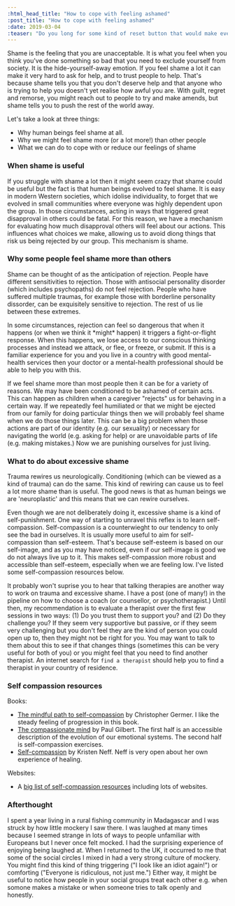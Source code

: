 ```yaml
---
:html_head_title: "How to cope with feeling ashamed"
:post_title: "How to cope with feeling ashamed"
:date: 2019-03-04
:teaser: "Do you long for some kind of reset button that would make everyone else forget the things you feel ashamed about? This is the kind of fantasy that is very appealing when you suffer from chronic shame. If that describes you then you are not suffering alone."
---
```


Shame is the feeling that you are unacceptable. It is what you feel when you think you've done something so bad that you need to exclude yourself from society. It is the hide-yourself-away emotion. If you feel shame a lot it can make it very hard to ask for help, and to trust people to help. That's because shame tells you that you don't deserve help and that anyone who is trying to help you doesn't yet realise how awful you are. With guilt, regret and remorse, you might reach out to people to try and make amends, but shame tells you to push the rest of the world away.

Let's take a look at three things:

 - Why human beings feel shame at all.
 - Why we might feel shame more (or a lot more!) than other people
 - What we can do to cope with or reduce our feelings of shame

### When shame is useful

If you struggle with shame a lot then it might seem crazy that shame could be useful but the fact is that human beings evolved to feel shame. It is easy in modern Western societies, which idolise individuality, to forget that we evolved in small communities where everyone was highly dependent upon the group. In those circumstances, acting in ways that triggered great disapproval in others could be fatal. For this reason, we have a mechanism for evaluating how much disapproval others will feel about our actions. This influences what choices we make, allowing us to avoid diong things that risk us being rejected by our group. This mechanism is shame.

### Why some people feel shame more than others

Shame can be thought of as the anticipation of rejection. People have different sensitivities to rejection. Those with antisocial personality disorder (which includes psychopaths) do not feel rejection. People who have suffered multiple traumas, for example those with borderline personality dissorder, can be exquisitely sensitive to rejection. The rest of us lie between these extremes.

<aside>
In some circumstances, rejection can feel so dangerous that when it happens (or when we think it *might* happen) it triggers a fight-or-flight response. When this happens, we lose access to our conscious thinking processes and instead we attack, or flee, or freeze, or submit. If this is a familiar experience for you and you live in a country with good mental-health services then your doctor or a mental-health professional should be able to help you with this.
</aside>

If we feel shame more than most people then it can be for a variety of reasons. We may have been conditioned to be ashamed of certain acts. This can happen as children when a caregiver "rejects" us for behaving in a certain way. If we repeatedly feel humiliated or that we might be ejected from our family for doing particular things then we will probably feel shame when we do those things later. This can be a big problem when those actions are part of our identity (e.g. our sexuality) or necessary for navigating the world (e.g. asking for help) or are unavoidable parts of life (e.g. making mistakes.) Now we are punishing ourselves for just living.

### What to do about excessive shame

Trauma rewires us neurologically. Conditioning (which can be viewed as a kind of trauma) can do the same. This kind of rewiring can cause us to feel a lot more shame than is useful. The good news is that as human beings we are 'neuroplastic' and this means that we can rewire ourselves.

Even though we are not deliberately doing it, excessive shame is a kind of self-punishment. One way of starting to unravel this reflex is to learn self-compassion. Self-compassion is a counterwieght to our tendency to only see the bad in ourselves. It is usually more useful to aim for self-compassion than self-esteem. That's because self-esteem is based on our self-image, and as you may have noticed, even if our self-image is good we do not always live up to it. This makes self-compassion more robust and accessible than self-esteem, especially when we are feeling low. I've listed some self-compassion resources below.

It probably won't suprise you to hear that talking therapies are another way to work on trauma and excessive shame. I have a post (one of many!) in the pipeline on how to choose a coach (or counsellor, or psychotherapist.) Until then, my recommendation is to evaluate a therapist over the first few sessions in two ways: (1) Do you trust them to support you? and (2) Do they challenge you? If they seem very supportive but passive, or if they seem very challenging but you don't feel they are the kind of person you could open up to, then they might not be right for you. You may want to talk to them about this to see if that changes things (sometimes this can be very useful for both of you) or you might feel that you need to find another therapist. An internet search for <code>find a therapist</code> should help you to find a therapist in your country of residence.

### Self compassion resources

Books:
 - [The mindful path to self-compassion](https://chrisgermer.com/mindful-path-self-compassion/) by Christopher Germer. I like the steady feeling of progression in this book.
 - [The compassionate mind](https://www.goodreads.com/book/show/6372017-the-compassionate-mind) by Paul Gilbert. The first half is an accessible description of the evolution of our emotional systems. The second half is self-compassion exercises.
 - [Self-compassion]() by Kristen Neff. Neff is very open about her own experience of healing.

Websites:
 - A [big list of self-compassion resources](https://self-compassion.org/resources-2/) including lots of websites.


### Afterthought

I spent a year living in a rural fishing community in Madagascar and I was struck by how little mockery I saw there. I was laughed at many times because I seemed strange in lots of ways to people unfamiliar with Europeans but I never once felt mocked. I had the surprising experience of enjoying being laughed at. When I returned to the UK, it occurred to me that some of the social circles I mixed in had a very strong culture of mockery. You might find this kind of thing triggering ("I look like an idiot again!") or comforting ("Everyone is ridiculous, not just me.") Either way, it might be useful to notice how people in your social groups treat each other e.g. when somone makes a mistake or when someone tries to talk openly and honestly.
